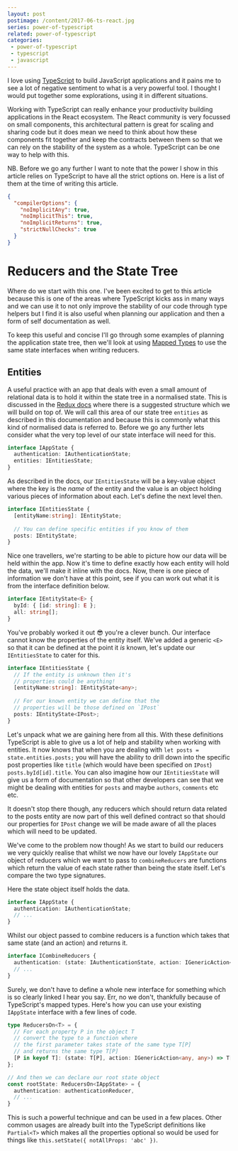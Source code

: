 ```yaml
---
layout: post
postimage: /content/2017-06-ts-react.jpg
series: power-of-typescript
related: power-of-typescript
categories:
 - power-of-typescript
 - typescript
 - javascript
---
```


I love using [TypeScript](https://www.typescriptlang.org/) to build JavaScript applications and it pains me to see a lot of negative sentiment to what is a very powerful tool. I thought I would put together some explorations, using it in different situations. 

Working with TypeScript can really enhance your productivity building applications in the React ecosystem. The React community is very focussed on small components, this architectural pattern is great for scaling and sharing code but it does mean we need to think about how these components fit together and keep the contracts between them so that we can rely on the stability of the system as a whole. TypeScript can be one way to help with this.

NB. Before we go any further I want to note that the power I show in this article relies on TypeScript to have all the strict options on. Here is a list of them at the time of writing this article.

```json
{
  "compilerOptions": {
    "noImplicitAny": true,
    "noImplicitThis": true,
    "noImplicitReturns": true,
    "strictNullChecks": true
  }
}
```

# Reducers and the State Tree

Where do we start with this one. I've been excited to get to this article because this is one of the areas where TypeScript kicks ass in many ways and we can use it to not only improve the stability of our code through type helpers but I find it is also useful when planning our application and then a form of self documentation as well.

To keep this useful and concise I'll go through some examples of planning the application state tree, then we'll look at using [Mapped Types](https://www.typescriptlang.org/docs/handbook/advanced-types.html#mapped-types) to use the same state interfaces when writing reducers.

## Entities

A useful practice with an app that deals with even a small amount of relational data is to hold it within the state tree in a normalised state. This is discussed in the [Redux docs](http://redux.js.org/docs/recipes/reducers/NormalizingStateShape.html) where there is a suggested structure which we will build on top of. We will call this area of our state tree `entities` as described in this documentation and because this is commonly what this kind of normalised data is referred to. Before we go any further lets consider what the very top level of our state interface will need for this.

```typescript
interface IAppState {
  authentication: IAuthenticationState;
  entities: IEntitiesState;
}
```

As described in the docs, our `IEntitiesState` will be a key-value object where the key is the *name* of the entity and the value is an object holding various pieces of information about each. Let's define the next level then.

```typescript
interface IEntitiesState {
  [entityName:string]: IEntityState;
  
  // You can define specific entities if you know of them
  posts: IEntityState;
}
```

Nice one travellers, we're starting to be able to picture how our data will be held within the app. Now it's time to define exactly how each entity will hold the data, we'll make it inline with the docs. Now, there is one piece of information we don't have at this point, see if you can work out what it is from the interface definition below.

```typescript
interface IEntityState<E> {
  byId: { [id: string]: E };
  all: string[];
}
```

You've probably worked it out 😎 you're a clever bunch. Our interface cannot know the properties of the entity itself. We've added a generic `<E>` so that it can be defined at the point it *is* known, let's update our `IEntitiesState` to cater for this.

```typescript
interface IEntitiesState {
  // If the entity is unknown then it's
  // properties could be anything!
  [entityName:string]: IEntityState<any>;
  
  // For our known entity we can define that the
  // properties will be those defined on `IPost`
  posts: IEntityState<IPost>;
}
```

Let's unpack what we are gaining here from all this. With these definitions TypeScript is able to give us a lot of help and stability when working with entities. It now knows that when you are dealing with `let posts = state.entities.posts;` you will have the ability to drill down into the specific post properties like `title` (which would have been specified on `IPost`) `posts.byId[id].title`. You can also imagine how our `IEntitiesState` will give us a form of documentation so that other developers can see that we might be dealing with entities for `posts` and maybe `authors`, `comments` etc etc.

It doesn't stop there though, any reducers which should return data related to the posts entity are now part of this well defined contract so that should our properties for `IPost` change we will be made aware of all the places which will need to be updated. 

We've come to the problem now though! As we start to build our reducers we very quickly realise that whilst we now have our lovely `IAppState` our object of reducers which we want to pass to `combineReducers` are functions which return the value of each state rather than being the state itself. Let's compare the two type signatures.

Here the state object itself holds the data.

```typescript
interface IAppState {
  authentication: IAuthenticationState;
  // ...
}
```

Whilst our object passed to combine reducers is a function which takes that same state (and an action) and returns it.

```typescript
interface ICombineReducers {
  authentication: (state: IAuthenticationState, action: IGenericAction<any, any>) => IAuthenticationState;
  // ...
}
```

Surely, we don't have to define a whole new interface for something which is so clearly linked I hear you say. Err, no we don't, thankfully because of TypeScript's mapped types. Here's how you can use your existing `IAppState` interface with a few lines of code.

```typescript
type ReducersOn<T> = {
  // For each property P in the object T
  // convert the type to a function where
  // the first parameter takes state of the same type T[P]
  // and returns the same type T[P]
  [P in keyof T]: (state: T[P], action: IGenericAction<any, any>) => T[P];
};

// And then we can declare our root state object
const rootState: ReducersOn<IAppState> = {
  authentication: authenticationReducer,
  // ...
}
```

This is such a powerful technique and can be used in a few places. Other common usages are already built into the TypeScript definitions like `Partial<T>` which makes all the properties optional so would be used for things like `this.setState({ notAllProps: 'abc' })`.

